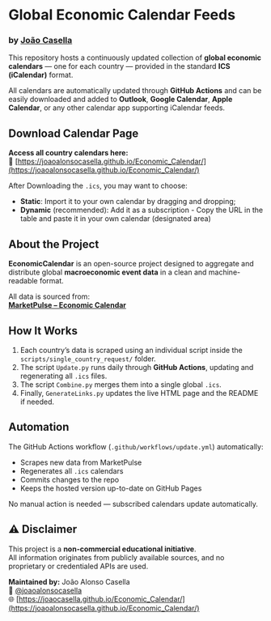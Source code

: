 # Global Economic Calendar Feeds  
### by [João Casella](https://github.com/joaoalonsocasella)

This repository hosts a continuously updated collection of **global economic calendars** — one for each country — provided in the standard **ICS (iCalendar)** format.  

All calendars are automatically updated through **GitHub Actions** and can be easily downloaded and added to **Outlook**, **Google Calendar**, **Apple Calendar**, or any other calendar app supporting iCalendar feeds.


## Download Calendar Page

**Access all country calendars here:**  
🔗 [https://joaoalonsocasella.github.io/Economic_Calendar/](https://joaoalonsocasella.github.io/Economic_Calendar/)

After Downloading the `.ics`, you may want to choose:

- **Static**: Import it to your own calendar by dragging and dropping;
- **Dynamic** (recommended): Add it as a subscription - Copy the URL in the table and paste it in your own calendar (designated area)



## About the Project

**EconomicCalendar** is an open-source project designed to aggregate and distribute global **macroeconomic event data** in a clean and machine-readable format.

All data is sourced from:  
[**MarketPulse – Economic Calendar**](https://www.marketpulse.com/tools/economic-calendar/)



## How It Works

1. Each country’s data is scraped using an individual script inside the `scripts/single_country_request/` folder.  
2. The script `Update.py` runs daily through **GitHub Actions**, updating and regenerating all `.ics` files.  
3. The script `Combine.py` merges them into a single global `.ics`.  
4. Finally, `GenerateLinks.py` updates the live HTML page and the README if needed.


## Automation

The GitHub Actions workflow (`.github/workflows/update.yml`) automatically:
- Scrapes new data from MarketPulse  
- Regenerates all `.ics` calendars  
- Commits changes to the repo  
- Keeps the hosted version up-to-date on GitHub Pages  

No manual action is needed — subscribed calendars update automatically.



## ⚠️ Disclaimer

This project is a **non-commercial educational initiative**.  
All information originates from publicly available sources, and no proprietary or credentialed APIs are used.


**Maintained by:** João Alonso Casella  
📧 [@joaoalonsocasella](https://github.com/joaoalonsocasella)  
🌐 [https://joaocasella.github.io/Economic_Calendar/](https://joaoalonsocasella.github.io/Economic_Calendar/)
